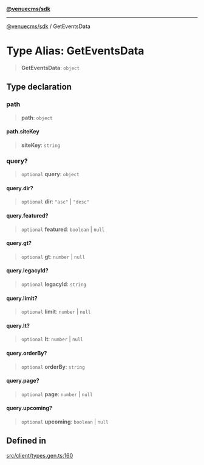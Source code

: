 [**@venuecms/sdk**](../README.md)

***

[@venuecms/sdk](../README.md) / GetEventsData

# Type Alias: GetEventsData

> **GetEventsData**: `object`

## Type declaration

### path

> **path**: `object`

#### path.siteKey

> **siteKey**: `string`

### query?

> `optional` **query**: `object`

#### query.dir?

> `optional` **dir**: `"asc"` \| `"desc"`

#### query.featured?

> `optional` **featured**: `boolean` \| `null`

#### query.gt?

> `optional` **gt**: `number` \| `null`

#### query.legacyId?

> `optional` **legacyId**: `string`

#### query.limit?

> `optional` **limit**: `number` \| `null`

#### query.lt?

> `optional` **lt**: `number` \| `null`

#### query.orderBy?

> `optional` **orderBy**: `string`

#### query.page?

> `optional` **page**: `number` \| `null`

#### query.upcoming?

> `optional` **upcoming**: `boolean` \| `null`

## Defined in

[src/client/types.gen.ts:160](https://github.com/venuecms/sdk/blob/250a68fd5effa2aabc6cc0b2d7bf38c50df6024f/src/client/types.gen.ts#L160)
